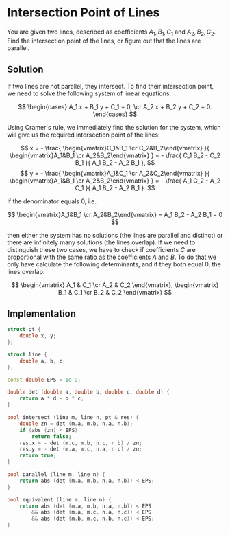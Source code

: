 <!--?title Intersection Point of Lines-->

# Intersection Point of Lines

You are given two lines, described as coefficients $A_1, B_1, C_1$ and $A_2, B_2, C_2$. Find the intersection point of the lines, or figure out that the lines are parallel.

## Solution

If two lines are not parallel, they intersect. To find their intersection point, we need to solve the following system of linear equations:

$$ \begin{cases} A_1 x + B_1 y + C_1 = 0, \cr
A_2 x + B_2 y + C_2 = 0. \end{cases} $$

Using Cramer's rule, we immediately find the solution for the system, which will give us the required intersection point of the lines:

$$ x = - \frac{ \begin{vmatrix}C_1&B_1 \cr C_2&B_2\end{vmatrix} }{ \begin{vmatrix}A_1&B_1 \cr A_2&B_2\end{vmatrix} } = - \frac{ C_1 B_2 - C_2 B_1 }{ A_1 B_2 - A_2 B_1 }, $$
$$ y = - \frac{ \begin{vmatrix}A_1&C_1 \cr A_2&C_2\end{vmatrix} }{ \begin{vmatrix}A_1&B_1 \cr A_2&B_2\end{vmatrix} } = - \frac{ A_1 C_2 - A_2 C_1 }{ A_1 B_2 - A_2 B_1 }. $$

If the denominator equals $0$, i.e.

$$ \begin{vmatrix}A_1&B_1 \cr A_2&B_2\end{vmatrix} = A_1 B_2 - A_2 B_1 = 0 $$

then either the system has no solutions (the lines are parallel and distinct) or there are infinitely many solutions (the lines overlap). If we need to distinguish these two cases, we have to check if coefficients $C$ are proportional with the same ratio as the coefficients $A$ and $B$. To do that we only have calculate the following determinants, and if they both equal $0$, the lines overlap:

$$ \begin{vmatrix} A_1 & C_1 \cr A_2 & C_2 \end{vmatrix}, \begin{vmatrix} B_1 & C_1 \cr B_2 & C_2 \end{vmatrix} $$

## Implementation

```cpp
struct pt {
	double x, y;
};

struct line {
	double a, b, c;
};

const double EPS = 1e-9;

double det (double a, double b, double c, double d) {
	return a * d - b * c;
}

bool intersect (line m, line n, pt & res) {
	double zn = det (m.a, m.b, n.a, n.b);
	if (abs (zn) < EPS)
		return false;
	res.x = - det (m.c, m.b, n.c, n.b) / zn;
	res.y = - det (m.a, m.c, n.a, n.c) / zn;
	return true;
}

bool parallel (line m, line n) {
	return abs (det (m.a, m.b, n.a, n.b)) < EPS;
}

bool equivalent (line m, line n) {
	return abs (det (m.a, m.b, n.a, n.b)) < EPS
		&& abs (det (m.a, m.c, n.a, n.c)) < EPS
		&& abs (det (m.b, m.c, n.b, n.c)) < EPS;
}
```

